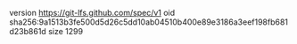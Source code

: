 version https://git-lfs.github.com/spec/v1
oid sha256:9a1513b3fe500d5d26c5dd10ab04510b400e89e3186a3eef198fb681d23b861d
size 1299
